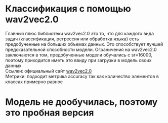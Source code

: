 # Классификация с помощью wav2vec2.0
Главный плюс библиотеки wav2vec2.0 это то, что для каждого вида задач (классификация, регрессия или обработка языка) есть предобученные на больших объемах данных. Это способствует лучшей предсказательной способности модели. Ограничения на wav2vec2.0 заключаются в том, предобученные модели обучались с sr=16000, поэтому приходится иметь это ввиду при загрузки в модель своих данных  
Ссылки: официальный сайт [wav2vec2.0](https://huggingface.co/docs/transformers/model_doc/wav2vec2)  
Метрики: подходит метрика accuracy так как количество элементов в классах примерно равное  
# Модель не дообучилась, поэтому это пробная версия
